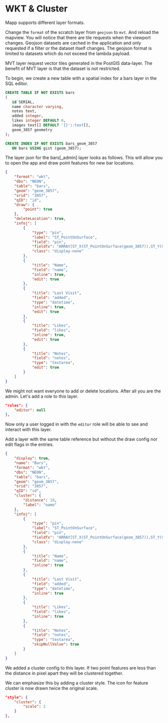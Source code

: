 #  WKT & Cluster

Mapp supports different layer formats.

Change the `format` of the scratch layer from `geojson` to `mvt`. And reload the mapview. You will notice that there are tile requests when the viewport changes. Geojson datasets are cached in the application and only requested if a filter or the dataset itself changes. The geojson format is limited to datasets which do not exceed the lambda payload.

MVT layer request vector tiles generated in the PostGIS data-layer. The benefit of MVT layer is that the dataset is not restricted.

To begin, we create a new table with a spatial index for a bars layer in the SQL editor.

```SQL
CREATE TABLE IF NOT EXISTS bars
(
   id SERIAL,
   name character varying,
   notes text,
   added integer,
   likes integer DEFAULT 0,
   images text[] DEFAULT '{}'::text[],
   geom_3857 geometry
);

CREATE INDEX IF NOT EXISTS bars_geom_3857
   ON bars USING gist (geom_3857);
```

The layer json for the bars[_admin] layer looks as follows. This will allow you to open the app and draw point features for new bar locations.

```json
{
    "format": "wkt",
    "dbs": "NEON",
    "table": "bars",
    "geom": "geom_3857",
    "srid": "3857",
    "qID": "id",
    "draw": {
        "point": true
    },
    "deleteLocation": true,
    "infoj": [
        {
            "type": "pin",
            "label": "ST_PointOnSurface",
            "field": "pin",
            "fieldfx": "ARRAY[ST_X(ST_PointOnSurface(geom_3857)),ST_Y(ST_PointOnSurface(geom_3857))]",
            "class": "display-none"
        },
        {
            "title": "Name",
            "field": "name",
            "inline": true,
            "edit": true
        },
        {
            "title": "Last Visit",
            "field": "added",
            "type": "datetime",
            "inline": true,
            "edit": true
        },
        {
            "title": "Likes",
            "field": "likes",
            "inline": true,
            "edit": true
        },
        {
            "title": "Notes",
            "field": "notes",
            "type": "textarea",
            "edit": true
        }
    ]
}
```

We might not want everyone to add or delete locations. After all you are the admin. Let's add a role to this layer.

```json
"roles": {
    "editor": null
},
```

Now only a user logged in with the `editor` role will be able to see and interact with this layer.

Add a layer with the same table reference but without the draw config nor edit flags in the entries.

```json
{
    "display": true,
    "name": "Bars",
    "format": "wkt",
    "dbs": "NEON",
    "table": "bars",
    "geom": "geom_3857",
    "srid": "3857",
    "qID": "id",
    "cluster": {
        "distance": 10,
        "label": "name"
    },
    "infoj": [
        {
            "type": "pin",
            "label": "ST_PointOnSurface",
            "field": "pin",
            "fieldfx": "ARRAY[ST_X(ST_PointOnSurface(geom_3857)),ST_Y(ST_PointOnSurface(geom_3857))]",
            "class": "display-none"
        },
        {
            "title": "Name",
            "field": "name",
            "inline": true
        },
        {
            "title": "Last Visit",
            "field": "added",
            "type": "datetime",
            "inline": true
        },
        {
            "title": "Likes",
            "field": "likes",
            "inline": true
        },
        {
            "title": "Notes",
            "field": "notes",
            "type": "textarea",
            "skipNullValue": true
        }
    ]
}
```

We added a cluster config to this layer. If two point features are less than the distance in pixel apart they will be clustered together.

We can emphasize this by adding a cluster style. The icon for feature cluster is now drawn twice the original scale.

```json
"style": {
    "cluster": {
        "scale": 2
    }
},
```